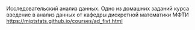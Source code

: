 Исследовательский анализ данных. Одно из домашних заданий курса введение в анализ данных от кафедры дискретной математики МФТИ https://miptstats.github.io/courses/ad_fivt.html
